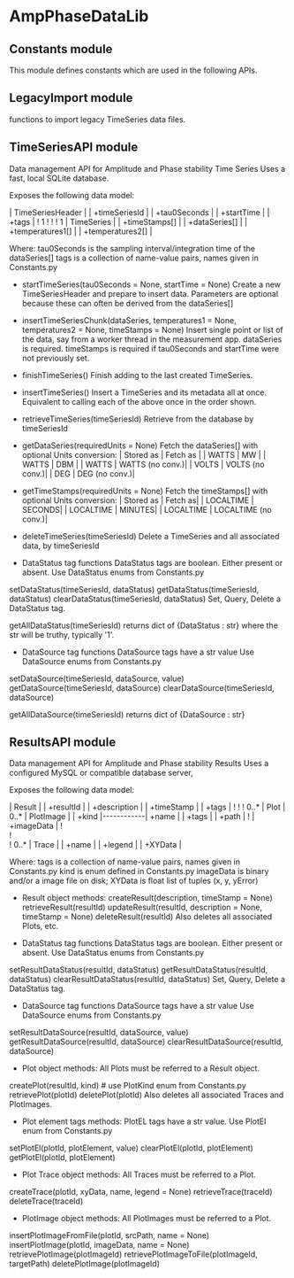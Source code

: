 # AmpPhaseDataLib

## Constants module
This module defines constants which are used in the following APIs.

## LegacyImport module
functions to import legacy TimeSeries data files.

## TimeSeriesAPI module
Data management API for Amplitude and Phase stability Time Series
Uses a fast, local SQLite database.

Exposes the following data model:

| TimeSeriesHeader |
| +timeSeriesId    |
| +tau0Seconds     |
| +startTime       |
| +tags            |
! 1
!
!
! 1
| TimeSeries       |
| +timeStamps[]    |
| +dataSeries[]    |
| +temperatures1[] |
| +temperatures2[] |

Where:
  tau0Seconds is the sampling interval/integration time of the dataSeries[]
  tags is a collection of name-value pairs, names given in Constants.py

* startTimeSeries(tau0Seconds = None, startTime = None)
Create a new TimeSeriesHeader and prepare to insert data.
Parameters are optional because these can often be derived from the dataSeries[]

* insertTimeSeriesChunk(dataSeries, temperatures1 = None, temperatures2 = None, timeStamps = None)
Insert single point or list of the data, say from a worker thread in the measurement app.
dataSeries is required.
timeStamps is required if tau0Seconds and startTime were not previously set.

* finishTimeSeries()
Finish adding to the last created TimeSeries.

* insertTimeSeries()
Insert a TimeSeries and its metadata all at once.
Equivalent to calling each of the above once in the order shown.

* retrieveTimeSeries(timeSeriesId)
Retrieve from the database by timeSeriesId

* getDataSeries(requiredUnits = None)
Fetch the dataSeries[] with optional Units conversion:
| Stored as | Fetch as        |
| WATTS     | MW              |
| WATTS     | DBM             |
| WATTS     | WATTS (no conv.)|
| VOLTS     | VOLTS (no conv.)|
| DEG       | DEG   (no conv.)|

* getTimeStamps(requiredUnits = None)
Fetch the timeStamps[] with optional Units conversion:
| Stored as | Fetch as|
| LOCALTIME | SECONDS|
| LOCALTIME | MINUTES|
| LOCALTIME | LOCALTIME (no conv.)|

* deleteTimeSeries(timeSeriesId)
Delete a TimeSeries and all associated data, by timeSeriesId

* DataStatus tag functions
DataStatus tags are boolean. Either present or absent.
Use DataStatus enums from Constants.py

setDataStatus(timeSeriesId, dataStatus)
getDataStatus(timeSeriesId, dataStatus)
clearDataStatus(timeSeriesId, dataStatus)
Set, Query, Delete a DataStatus tag.

getAllDataStatus(timeSeriesId)
returns dict of {DataStatus : str} where the str will be truthy, typically '1'.

* DataSource tag functions
DataSource tags have a str value
Use DataSource enums from Constants.py

setDataSource(timeSeriesId, dataSource, value)
getDataSource(timeSeriesId, dataSource)
clearDataSource(timeSeriesId, dataSource)

getAllDataSource(timeSeriesId)
returns dict of {DataSource : str}

## ResultsAPI module

Data management API for Amplitude and Phase stability Results
Uses a configured MySQL or compatible database server, 

Exposes the following data model:

| Result       |
| +resultId    |
| +description |
| +timeStamp   |
| +tags        |
!
!
! 0..*
| Plot   |       0..* | PlotImage  |
| +kind  |------------| +name      |
| +tags  |            | +path      |
!                     | +imageData |
!                     
!     
! 0..*
| Trace   |
| +name   |
| +legend | 
| +XYData |

Where:
  tags is a collection of name-value pairs, names given in Constants.py
  kind is enum defined in Constants.py
  imageData is binary and/or a image file on disk;
  XYData is float list of tuples (x, y, yError)

* Result object methods:
createResult(description, timeStamp = None)
retrieveResult(resultId)
updateResult(resultId, description = None, timeStamp = None)
deleteResult(resultId)
Also deletes all associated Plots, etc.

* DataStatus tag functions
DataStatus tags are boolean. Either present or absent.
Use DataStatus enums from Constants.py

setResultDataStatus(resultId, dataStatus)
getResultDataStatus(resultId, dataStatus)
clearResultDataStatus(resultId, dataStatus)
Set, Query, Delete a DataStatus tag.

* DataSource tag functions
DataSource tags have a str value
Use DataSource enums from Constants.py

setResultDataSource(resultId, dataSource, value)
getResultDataSource(resultId, dataSource)
clearResultDataSource(resultId, dataSource)

* Plot object methods:
All Plots must be referred to a Result object.

createPlot(resultId, kind)   # use PlotKind enum from Constants.py
retrievePlot(plotId)
deletePlot(plotId)
Also deletes all associated Traces and PlotImages.

* Plot element tags methods:
PlotEL tags have a str value.
Use PlotEl enum from Constants.py

setPlotEl(plotId, plotElement, value)
clearPlotEl(plotId, plotElement)
getPlotEl(plotId, plotElement)

* Plot Trace object methods:
All Traces must be referred to a Plot.

createTrace(plotId, xyData, name, legend = None)
retrieveTrace(traceId)
deleteTrace(traceId)

* PlotImage object methods:
All PlotImages must be referred to a Plot.

insertPlotImageFromFile(plotId, srcPath, name = None)
insertPlotImage(plotId, imageData, name = None)
retrievePlotImage(plotImageId)
retrievePlotImageToFile(plotImageId, targetPath)
deletePlotImage(plotImageId)

